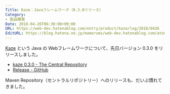 ```yaml
---
Title: Kaze：Javaフレームワーク（0.3.0リリース）
Category:
- 製品開発
Date: 2018-04-26T06:30:00+09:00
URL: https://web-dev.hatenablog.com/entry/product/kaze/log/2018/0426
EditURL: https://blog.hatena.ne.jp/mamorums/web-dev.hatenablog.com/atom/entry/17391345971637595082
---
```


[Kaze](https://github.com/mamorum/kaze) という Java の Webフレームワークについて、先日バージョン 0.3.0 をリリースしました。

- [kaze 0.3.0 - The Central Repository](https://search.maven.org/#artifactdetails%7Ccom.github.mamorum%7Ckaze%7C0.3.0%7Cjar)
- [Release - GitHub](https://github.com/mamorum/kaze/releases/tag/v0.3.0)

Maven Repository（セントラルリポジトリー）へのリリースも、だいぶ慣れてきました。

